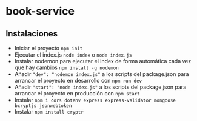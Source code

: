 # book-service
## Instalaciones
- Iniciar el proyecto `npm init`
- Ejecutar el index.js `node index` o `node index.js`
- Instalar nodemon para ejecutar el index de forma automática cada vez que hay cambios `npm install -g nodemon`
- Añadir `"dev": "nodemon index.js"` a los scripts del package.json para arrancar el proyecto en desarrollo con `npm run dev`
- Añadir `"start": "node index.js"` a los scripts del package.json para arrancar el proyecto en producción con `npm start`
- Instalar `npm i cors dotenv express express-validator mongoose bcryptjs jsonwebtoken`
- Instalar `npm install cryptr`